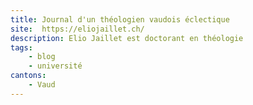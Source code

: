 ```yaml
---
title: Journal d'un théologien vaudois éclectique
site:  https://eliojaillet.ch/
description: Elio Jaillet est doctorant en théologie
tags:
    - blog
    - université
cantons:
    - Vaud
---
```


